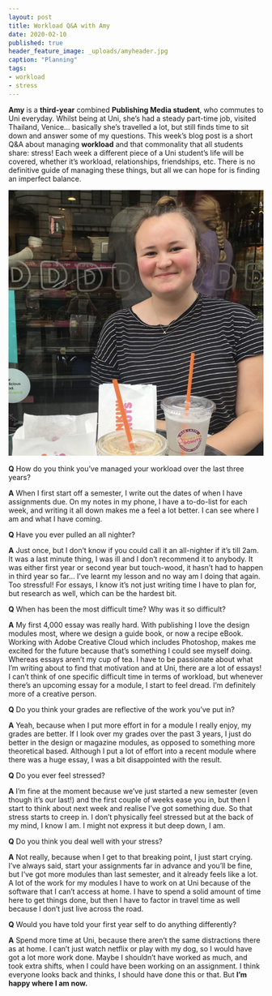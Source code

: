 ```yaml
---
layout: post
title: Workload Q&A with Amy
date: 2020-02-10
published: true
header_feature_image: _uploads/amyheader.jpg
caption: "Planning"  
tags:  
- workload
- stress   
---
```



**Amy** is a **third-year** combined **Publishing Media student**, who commutes to Uni everyday. Whilst being at Uni, she’s had a steady part-time job, visited Thailand, Venice… basically she’s travelled a lot, but still finds time to sit down and answer some of my questions. This week’s blog post is a short Q&A about managing **workload** and that commonality that all students share: stress! Each week a different piece of a Uni student’s life will be covered, whether it’s workload, relationships, friendships, etc. There is no definitive guide of managing these things, but all we can hope for is finding an imperfect balance.

[![Amy Gordon, a thriving queen](/_uploads/amy1.jpg)](/_uploads/amy1.jpg)




**Q** How do you think you’ve managed your workload over the last three years?

**A** When I first start off a semester, I write out the dates of when I
have assignments due. On my notes in my phone, I have a to-do-list for each week, and writing it all down makes me a feel a lot better. I can see where I am and what I have coming.


**Q** Have you ever pulled an all nighter?

**A** Just once, but I don’t know if you could call it an all-nighter if it’s till 2am. It was a last minute thing, I was ill and I don’t recommend it to anybody. It was either first year or second year but touch-wood, it hasn’t had to happen in third year so far… I’ve learnt my lesson and no way am I doing that again. Too stressful! For essays, I know it’s not just writing time I have to plan for, but research as well, which can be the hardest bit.


**Q** When has been the most difficult time? Why was it so difficult?

**A** My first 4,000 essay was really hard. With publishing I love the design modules most, where we design a guide book, or now a recipe eBook. Working with Adobe Creative Cloud which includes Photoshop, makes me excited for the future because that’s something I could see myself doing. Whereas essays aren’t my cup of tea. I have to be passionate about what I’m writing about to find that motivation and at Uni, there are a lot of essays! I can’t think of one specific difficult time in terms of workload, but whenever there’s an upcoming essay for a module, I start to feel dread. I’m definitely more of a creative person.


**Q** Do you think your grades are reflective of the work you’ve put in?

**A** Yeah, because when I put more effort in for a module I really enjoy, my grades are better. If I look over my grades over the past 3 years, I just do better in the design or magazine modules, as opposed to something more theoretical based. Although I put a lot of effort into a recent module where there was a huge essay, I was a bit disappointed with the result.


**Q** Do you ever feel stressed?

**A** I’m fine at the moment because we’ve just started a new semester (even though it’s our last!) and the first couple of weeks ease you in, but then I start to think about next week and realise I’ve got something due. So that stress starts to creep in. I don’t physically feel stressed but at the back of my mind, I know I am. I might not express it but deep down, I am.


**Q** Do you think you deal well with your stress?

**A** Not really, because when I get to that breaking point, I just start crying. I’ve always said, start your assignments far in advance and you’ll be fine, but I’ve got more modules than last semester, and it already feels like a lot. A lot of the work for my modules I have to work on at Uni because of the software that I can’t access at home. I have to spend a solid amount of time here to get things done, but then I have to factor in travel time as well because I don’t just live across the road.


**Q** Would you have told your first year self to do anything differently?

**A** Spend more time at Uni, because there aren’t the same distractions there as at home. I can’t just watch netflix or play with my dog, so I would have got a lot more work done. Maybe I shouldn’t have worked as much, and took extra shifts, when I could have been working on an assignment. I think everyone looks back and thinks, I should have done this or that. But **I’m happy where I am now.**
